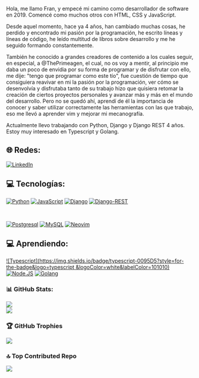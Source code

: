 Hola, me llamo Fran, y empecé mi camino como desarrollador de software en 2019. Comencé como muchos otros con HTML, CSS y JavaScript.

Desde aquel momento, hace ya 4 años, han cambiado muchas cosas, he perdido y encontrado mi pasión por la programación, he escrito líneas y líneas de código, he leído multitud de libros sobre desarrollo y me he seguido formando constantemente.

También he conocido a grandes creadores de contenido a los cuales seguir, en especial, a @ThePrimeagen, el cual, no os voy a mentir, al principio me daba un poco de envidia por su forma de programar y de disfrutar con ello, me dije: "tengo que programar como este tío", fue cuestión de tiempo que consiguiera reavivar en mi la pasión por la programación, ver cómo se desenvolvía y disfrutaba tanto de su trabajo hizo que quisiera retomar la creación de ciertos proyectos personales y avanzar más y más en el mundo del desarrollo. Pero no se quedó ahí, aprendí de él la importancia de conocer y saber utilizar correctamente las herramientas con las que trabajo, eso me llevó a aprender vim y mejorar mi mecanografía.

Actualmente llevo trabajando con Python, Django y Django REST 4 años. Estoy muy interesado en Typescript y Golang.

## 🌐 Redes:
[![LinkedIn](https://img.shields.io/badge/LinkedIn-0077B5?style=for-the-badge&logo=linkedin&logoColor=white&labelColor=101010)](https://www.linkedin.com/in/francisco-javier-castillo-fernandez)

## 💻 Tecnologías:
[![Python](https://img.shields.io/badge/Python-yellow?style=for-the-badge&logo=python&logoColor=white&labelColor=101010)]()  [![JavaScript](https://img.shields.io/badge/JavaScript-F7DF1E?style=for-the-badge&logo=javascript&logoColor=white&labelColor=101010)]() 
[![Django](https://img.shields.io/badge/Django-%23092E20?style=for-the-badge&logo=django&logoColor=white&labelColor=101010)]() 
[![Django-REST](https://img.shields.io/badge/REST-ff1709?style=for-the-badge&logo=django&logoColor=white&labelColor=101010)]()

<br>

[![Postgresql](https://img.shields.io/badge/Posgresql-4479A1?style=for-the-badge&logo=postgresql&logoColor=white&labelColor=101010)]() [![MySQL](https://img.shields.io/badge/MySQL-4479A1?style=for-the-badge&logo=mysql&logoColor=white&labelColor=101010)]()
[![Neovim](https://img.shields.io/badge/Neovim-2a6f21?style=for-the-badge&logo=neovim&logoColor=white&labelColor=101010)]()

## 💻 Aprendiendo:
[![Typescript](https://img.shields.io/badge/typescript-0095D5?style=for-the-badge&logo=typescript &logoColor=white&labelColor=101010)]()
[![Node.JS](https://img.shields.io/badge/Node.JS-339933?style=for-the-badge&logo=node.js&logoColor=white&labelColor=101010)]()
[![Golang](https://img.shields.io/badge/golang-%23007ACC.svg?style=for-the-badge&logo=golang&logoColor=white)]()

### 📊 GitHub Stats:
![](https://github-readme-streak-stats.herokuapp.com/?user=FranJF&theme=gruvbox&hide_border=true)<br/>
![](https://github-readme-stats.vercel.app/api/top-langs/?username=FranJF&theme=gruvbox&hide_border=true&include_all_commits=true&count_private=true&layout=compact)

### 🏆 GitHub Trophies
![](https://github-profile-trophy.vercel.app/?username=FranJF&theme=gruvbox&no-frame=false&no-bg=true&margin-w=4)

### :top: Top Contributed Repo
![](https://github-contributor-stats.vercel.app/api?username=FranJF&limit=5&theme=gruvbox&combine_all_yearly_contributions=true)
